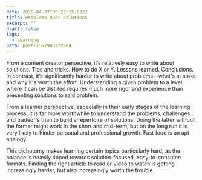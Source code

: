 ```yaml
---
date: 2020-04-27T09:22:15.032Z
title: Problems Over Solutions
excerpt: ""
draft: false
tags:
  - Learning
path: post-1587940772904
---
```

From a content creator persective, it’s relatively easy to write about solutions. Tips and tricks. How to do X or Y. Lessons learned. Conclusions. In contrast, it’s significantly harder to write about problems—what's at stake and why it's worth the effort. Understanding a given problem to a level where it can be distilled requires much more rigor and experience than presenting solutions to said problem.

From a learner perspective, especially in their early stages of the learning process, it is far more worthwhile to understand the problems, challenges, and tradeoffs than to build a repertoire of solutions. Doing the latter without the former might work in the short and mid-term, but on the long run it is very likely to hinder personal and professional growth. Fast food is an apt analogy.

This dichotomy makes learning certain topics particularly hard, as the balance is heavily tipped towards solution-focused, easy-to-consume formats. Finding the right article to read or video to watch is getting increasingly harder, but also increasingly worth the trouble.